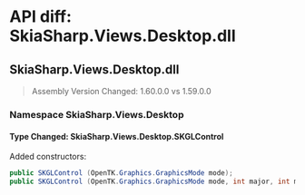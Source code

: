 # API diff: SkiaSharp.Views.Desktop.dll

## SkiaSharp.Views.Desktop.dll

> Assembly Version Changed: 1.60.0.0 vs 1.59.0.0

### Namespace SkiaSharp.Views.Desktop

#### Type Changed: SkiaSharp.Views.Desktop.SKGLControl

Added constructors:

```csharp
public SKGLControl (OpenTK.Graphics.GraphicsMode mode);
public SKGLControl (OpenTK.Graphics.GraphicsMode mode, int major, int minor, OpenTK.Graphics.GraphicsContextFlags flags);
```




